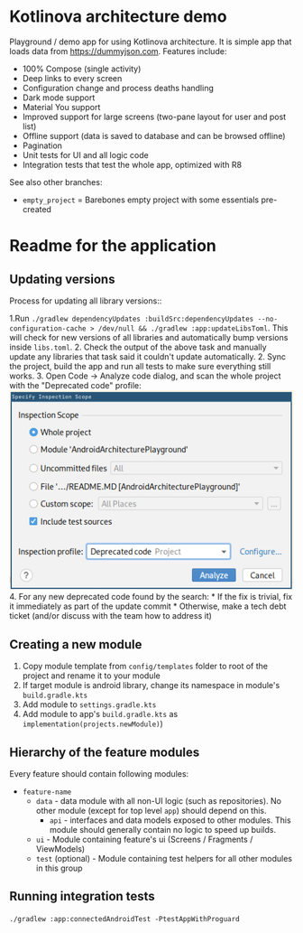# Kotlinova architecture demo

Playground / demo app for using Kotlinova architecture. It is simple app that loads data from https://dummyjson.com.
Features include:

* 100% Compose (single activity)
* Deep links to every screen
* Configuration change and process deaths handling
* Dark mode support
* Material You support
* Improved support for large screens (two-pane layout for user and post list)
* Offline support (data is saved to database and can be browsed offline)
* Pagination
* Unit tests for UI and all logic code
* Integration tests that test the whole app, optimized with R8

See also other branches:

* `empty_project` = Barebones empty project with some essentials pre-created

# Readme for the application

## Updating versions

Process for updating all library versions::

1.Run `./gradlew dependencyUpdates :buildSrc:dependencyUpdates --no-configuration-cache > /dev/null && ./gradlew :app:updateLibsToml`.
   This will check for new versions of all libraries
   and automatically bump versions inside `libs.toml`.
2. Check the output of the above task and manually update any libraries that task said it couldn't update automatically.
2. Sync the project, build the app and run all tests to make sure everything still works.
3. Open Code -> Analyze code dialog, and scan the whole project with the "Deprecated code" profile:
   ![analyze-deprecated.png](docs/analyze-deprecated.png)
4. For any new deprecated code found by the search:
    * If the fix is trivial, fix it immediately as part of the update commit
    * Otherwise, make a tech debt ticket (and/or discuss with the team how to address it) 

## Creating a new module

1. Copy module template from `config/templates` folder to root of the project and rename it to your module
2. If target module is android library, change its namespace in module's `build.gradle.kts`
3. Add module to `settings.gradle.kts`
4. Add module to app's `build.gradle.kts` as `implementation(projects.newModule)`)

## Hierarchy of the feature modules

Every feature should contain following modules:

* `feature-name`
    * `data` - data module with all non-UI logic (such as repositories).
      No other module (except for top level `app`) should depend on this.
        * `api` - interfaces and data models exposed to other modules.
          This module should generally contain no logic to speed up builds.
    * `ui` - Module containing feature's ui (Screens / Fragments / ViewModels)
    * `test` (optional) - Module containing test helpers for all other modules in this group

## Running integration tests

`./gradlew :app:connectedAndroidTest -PtestAppWithProguard`

